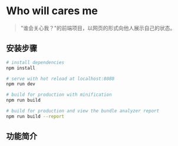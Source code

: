 # Who will cares me

> "谁会关心我？"的前端项目，以网页的形式向他人展示自己的状态。

## 安装步骤

``` bash
# install dependencies
npm install

# serve with hot reload at localhost:8080
npm run dev

# build for production with minification
npm run build

# build for production and view the bundle analyzer report
npm run build --report
```

## 功能简介